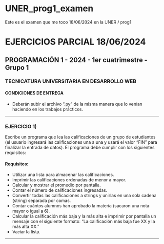 # UNER_prog1_examen
 Este es el examen que me toco 18/06/2024 en la UNER / prog1


# EJERCICIOS PARCIAL 18/06/2024
## PROGRAMACIÓN 1 - 2024 - 1er cuatrimestre - Grupo 1
### TECNICATURA UNIVERSITARIA EN DESARROLLO WEB

#### CONDICIONES DE ENTREGA
- Deberán subir el archivo “.py” de la misma manera que lo venían haciendo en los trabajos prácticos.

---

### EJERCICIO 1)
Escribe un programa que lea las calificaciones de un grupo de estudiantes (el usuario ingresará las calificaciones una a una y usará el valor “FIN” para finalizar la entrada de datos). El programa debe cumplir con los siguientes requisitos:

#### Requisitos:
- Utilizar una lista para almacenar las calificaciones.
- Imprimir las calificaciones ordenadas de menor a mayor.
- Calcular y mostrar el promedio por pantalla.
- Contar el número de calificaciones ingresadas.
- Convertir todas las calificaciones a strings y unirlas en una sola cadena (string) separada por comas.
- Contar cuántos alumnos han aprobado la materia (sacaron una nota mayor o igual a 6).
- Calcular la calificación más baja y la más alta e imprimir por pantalla un mensaje con el siguiente formato: “La calificación más baja fue XX y la más alta XX.”
- Vaciar la lista.

---
